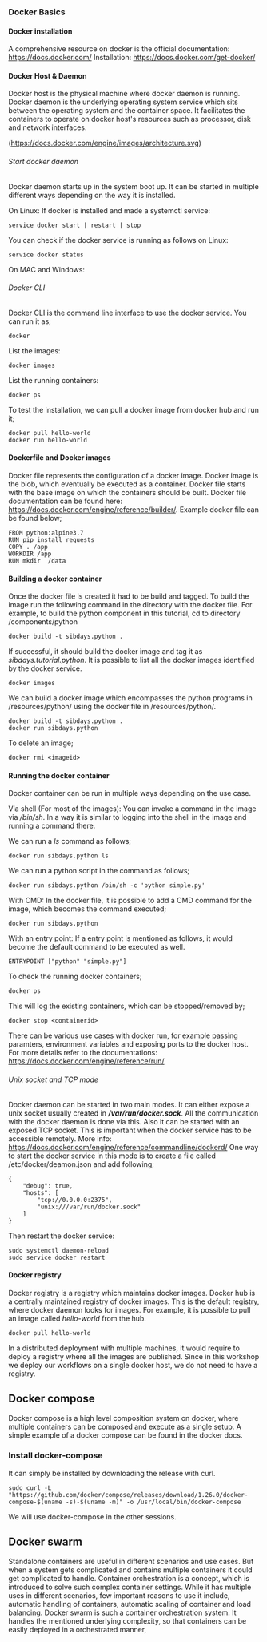 ### Docker Basics


#### Docker installation
A comprehensive resource on docker is the official documentation: https://docs.docker.com/
Installation: https://docs.docker.com/get-docker/


#### Docker Host & Daemon
Docker host is the physical machine where docker daemon is running. Docker daemon is the underlying operating system service which sits between the operating system and the container space.
It facilitates the containers to operate on docker host's resources such as processor, disk and network interfaces. 

 
(https://docs.docker.com/engine/images/architecture.svg)

###### Start docker daemon
Docker daemon starts up in the system boot up. It can be started in multiple different ways depending on the way it is installed.

On Linux:
If docker is installed and made a systemctl service:
```
service docker start | restart | stop
``` 

You can check if the docker service is running as follows on Linux:

```
service docker status
```

On MAC and Windows:


###### Docker CLI

Docker CLI is the command line interface to use the docker service. You can run it as;

```
docker
```

List the images:

```
docker images
```

List the running containers:
```
docker ps
```

To test the installation, we can pull a docker image from docker hub and run it;

```
docker pull hello-world
docker run hello-world
```


#### Dockerfile and Docker images

Docker file represents the configuration of a docker image. Docker image is the blob, which eventually be executed as a container. Docker file starts with the base image on which the containers should be built.
Docker file documentation can be found here: https://docs.docker.com/engine/reference/builder/. Example docker file can be found below;

```
FROM python:alpine3.7
RUN pip install requests
COPY . /app
WORKDIR /app
RUN mkdir  /data
```


#### Building a docker container

Once the docker file is created it had to be build and tagged. To build the image run the following command in the directory with the docker file.
For example, to build the python component in this tutorial, cd to directory /components/python

```
docker build -t sibdays.python .
```

If successful, it should build the docker image and tag it as *sibdays.tutorial.python*. It is possible to list all the docker images identified by the docker service.

```
docker images
``` 

We can build a docker image which encompasses the python programs in /resources/python/ using the docker file in /resources/python/.

```
docker build -t sibdays.python .
docker run sibdays.python
``` 

To delete an image;
```
docker rmi <imageid>
```

#### Running the docker container

Docker container can be run in multiple ways depending on the use case.

Via shell (For most of the images):
You can invoke a command in the image via */bin/sh*. In a way it is similar to logging into the shell in the image and running a command there.

We can run a *ls* command  as follows;

```
docker run sibdays.python ls
```

We can run a python script in the command as follows;
```
docker run sibdays.python /bin/sh -c 'python simple.py'
```

With CMD:
In the docker file, it is possible to add a CMD command for the image, which becomes the command executed;

```
docker run sibdays.python
```

With an entry point:
If a entry point is mentioned as follows, it would become the default command to be executed as well.

```
ENTRYPOINT ["python" "simple.py"]
```

To check the running docker containers;

```
docker ps
```
This will log the existing containers, which can be stopped/removed by;

```
docker stop <containerid>
```

There can be various use cases with docker run, for example passing paramters, environment variables and exposing ports to the docker host. For more details refer to the documentations:
https://docs.docker.com/engine/reference/run/

###### Unix socket and TCP mode
Docker daemon can be started in two main modes. It can either expose a unix socket usually created in ***/var/run/docker.sock***. All the communication with the docker daemon is done via this.
Also it can be started with an exposed TCP socket. This is important when the docker service has to be accessible remotely. More info: https://docs.docker.com/engine/reference/commandline/dockerd/ 
One way to start the docker service in this mode is to create a file called /etc/docker/deamon.json and add following;
```
{
  	"debug": true,
	"hosts": [
		"tcp://0.0.0.0:2375",
		"unix:///var/run/docker.sock"
	]
}
```

Then restart the docker service:
```
sudo systemctl daemon-reload
sudo service docker restart
```

#### Docker registry

Docker registry is a registry which maintains docker images. Docker hub is a centrally maintained registry of docker images. This is the default registry, where docker daemon looks for images.
For example, it is possible to pull an image called *hello-world* from the hub.

```
docker pull hello-world
``` 
In a distributed deployment with multiple machines, it would require to deploy a registry where all the images are published. Since in this workshop we deploy our workflows on a single docker host, we do not need to have a registry.

## Docker compose

Docker compose is a high level composition system on docker, where multiple containers can be composed and execute as a single setup. A simple example of a docker compose can be found in the docker docs.

### Install docker-compose

It can simply be installed by downloading the release with curl.

```
sudo curl -L "https://github.com/docker/compose/releases/download/1.26.0/docker-compose-$(uname -s)-$(uname -m)" -o /usr/local/bin/docker-compose

```

We will use docker-compose in the other sessions.

## Docker swarm

Standalone containers are useful in different scenarios and use cases. But when a system gets complicated and contains multiple containers it could get complicated to handle. Container orchestration is a 
concept, which is introduced to solve such complex container settings. While it has multiple uses in different scenarios, few important reasons to use it include, automatic handling of containers, automatic scaling
of container and load balancing. Docker swarm is such a container orchestration system. It handles the mentioned underlying complexity, so that containers can be easily deployed in a orchestrated manner,
